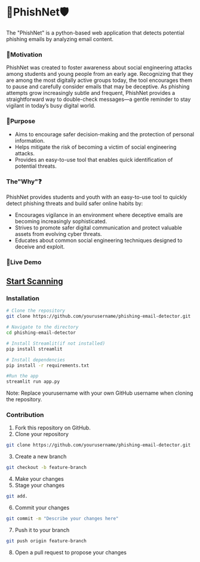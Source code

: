 # 🎣PhishNet🛡️
The "PhishNet" is a python-based web application that detects potential phishing emails by analyzing email content.

### 📌Motivation
PhishNet was created to foster awareness about social engineering attacks among students and young people from an early age. Recognizing that they are among the most digitally active groups today, the tool encourages them to pause and carefully consider emails that may be deceptive. As phishing attempts grow increasingly subtle and frequent, PhishNet provides a straightforward way to double-check messages—a gentle reminder to stay vigilant in today’s busy digital world.

### 🎯Purpose
- Aims to encourage safer decision-making and the protection of personal information.
- Helps mitigate the risk of becoming a victim of social engineering attacks.
- Provides an easy-to-use tool that enables quick identification of  potential threats.

### The"Why"❓
PhishNet provides students and youth with an easy-to-use tool to quickly detect phishing threats and build safer online habits by:
- Encourages vigilance in an environment where deceptive emails are becoming increasingly sophisticated.
- Strives to promote safer digital communication and protect valuable assets from evolving cyber threats.
- Educates about common social engineering techniques designed to deceive and exploit.


### 🚀Live Demo
[Start Scanning](https://phishing-email-detector-vb.streamlit.app/)
---

### Installation

```bash
# Clone the repository
git clone https://github.com/yourusername/phishing-email-detector.git

# Navigate to the directory
cd phishing-email-detector

# Install Streamlit(if not installed)
pip install streamlit

# Install dependencies
pip install -r requirements.txt

#Run the app
streamlit run app.py

```
Note: Replace yourusername with your own GitHub username when cloning the repository.

### Contribution

 1. Fork this repository on GitHub.
 2. Clone your repository
```bash
git clone https://github.com/yourusername/phishing-email-detector.git
```
 3. Create a new branch
 ```bash
 git checkout -b feature-branch
 ```
4. Make your changes
5. Stage your changes
```bash
git add.
```
6. Commit your changes
```bash
git commit -m "Describe your changes here"
```
7. Push it to your branch
 ```bash
git push origin feature-branch
```
8. Open a pull request to propose your changes
